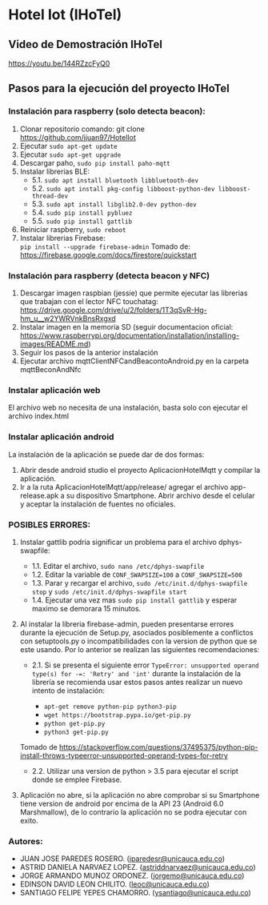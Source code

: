 # Hotel Iot (IHoTel)
## Video de Demostración IHoTel
https://youtu.be/144RZzcFyQ0
## Pasos para la ejecución del proyecto IHoTel

### Instalación para raspberry (solo detecta beacon):
1. Clonar repositorio comando: git clone https://github.com/jjuan97/HotelIot
2. Ejecutar `sudo apt-get update`
3. Ejecutar `sudo apt-get upgrade`
4. Descargar paho, `sudo pip install paho-mqtt`
5. Instalar librerias BLE:
    - 5.1. `sudo apt install bluetooth libbluetooth-dev`
    - 5.2. `sudo apt install pkg-config libboost-python-dev libboost-thread-dev`
    - 5.3. `sudo apt install libglib2.0-dev python-dev`
    - 5.4. `sudo pip install pybluez`
    - 5.5. `sudo pip install gattlib`
6. Reiniciar raspberry, `sudo reboot`
7. Instalar librerias Firebase:    
    `pip install --upgrade firebase-admin`
    Tomado de: https://firebase.google.com/docs/firestore/quickstart

### Instalación para raspberry (detecta beacon y NFC)
1. Descargar imagen raspbian (jessie) que permite ejecutar las librerias que trabajan con el lector NFC touchatag: https://drive.google.com/drive/u/2/folders/1T3qSvR-Hg-hm_u__w2YWRVnkBnsRxgxd
2. Instalar imagen en la memoria SD (seguir documentacion oficial: https://www.raspberrypi.org/documentation/installation/installing-images/README.md)
3. Seguir los pasos de la anterior instalación
4. Ejecutar archivo mqttClientNFCandBeacontoAndroid.py en la carpeta mqttBeconAndNfc

### Instalar aplicación web
El archivo web no necesita de una instalación, basta solo con ejecutar el archivo index.html

### Instalar aplicación android
La instalación de la aplicación se puede dar de dos formas:
1. Abrir desde android studio el proyecto AplicacionHotelMqtt y compilar la aplicación.
2. Ir a la ruta AplicacionHotelMqtt/app/release/ agregar el archivo app-release.apk a su dispositivo Smartphone. Abrir archivo desde el celular y aceptar la instalación de fuentes no oficiales.

### POSIBLES ERRORES: 
1. Instalar gattlib podria significar un problema para el archivo dphys-swapfile:
    - 1.1. Editar el archivo, `sudo nano /etc/dphys-swapfile`
    - 1.2. Editar la variable de `CONF_SWAPSIZE=100` a `CONF_SWAPSIZE=500`
    - 1.3. Parar y recargar el archivo, `sudo /etc/init.d/dphys-swapfile stop` y `sudo /etc/init.d/dphys-swapfile start`
    - 1.4. Ejecutar una vez mas `sudo pip install gattlib` y esperar maximo se demorara 15 minutos.
    
2. Al instalar la libreria firebase-admin, pueden presentarse errores durante la ejecución de Setup.py, asociados posiblemente a conflictos con setuptools.py o incompatibilidades con la version de python que se este usando. Por lo anterior se realizan las siguientes recomendaciones:
    - 2.1. Si se presenta el siguiente error `TypeError: unsupported operand type(s) for -=: 'Retry' and 'int'` durante la instalación de la librería se recomienda usar estos pasos antes realizar un nuevo intento de instalación:

        - `apt-get remove python-pip python3-pip`
        - `wget https://bootstrap.pypa.io/get-pip.py`
        - `python get-pip.py`
        - `python3 get-pip.py`
        
    Tomado de https://stackoverflow.com/questions/37495375/python-pip-install-throws-typeerror-unsupported-operand-types-for-retry
    
    - 2.2. Utilizar una version de python > 3.5 para ejecutar el script donde se emplee Firebase.
3. Aplicación no abre, si la aplicación no abre comprobar si su Smartphone tiene version de android por encima de la API 23 (Android 6.0 Marshmallow), de lo contrario la aplicación no se podra ejecutar con exito.

### Autores:
- JUAN JOSE PAREDES ROSERO. (jparedesr@unicauca.edu.co)
- ASTRID DANIELA NARVAEZ LOPEZ. (astriddnarvaez@unicauca.edu.co)
- JORGE ARMANDO MUNOZ ORDONEZ. (jorgemo@unicauca.edu.co)
- EDINSON DAVID LEON CHILITO. (leoc@unicauca.edu.co)
- SANTIAGO FELIPE YEPES CHAMORRO. (ysantiago@unicauca.edu.co)
